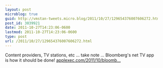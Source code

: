 ```yaml
---
layout: post
microblog: true
guid: http://vmstan-tweets.micro.blog/2011/10/27/129654376007606272.html
post_id: 3039921
date: 2011-10-27T14:23:06-0600
lastmod: 2011-10-27T14:23:06-0600
type: post
url: /2011/10/27/129654376007606272.html
---
```

Content providers, TV stations, etc ... take note ... Bloomberg's net TV app is how it should be done! <a href="http://www.applexec.com/2011/10/bloomberg-tv-now-streaming-247-on-ipad/">applexec.com/2011/10/bloomb…</a>
